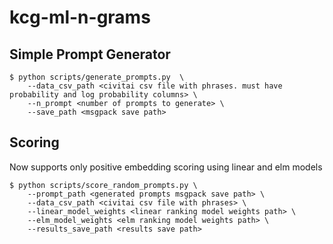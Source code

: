 # kcg-ml-n-grams  

## Simple Prompt Generator  
```
$ python scripts/generate_prompts.py  \
    --data_csv_path <civitai csv file with phrases. must have probability and log probability columns> \
    --n_prompt <number of prompts to generate> \
    --save_path <msgpack save path>
```

## Scoring
Now supports only positive embedding scoring using linear and elm models
```
$ python scripts/score_random_prompts.py \
    --prompt_path <generated prompts msgpack save path> \
    --data_csv_path <civitai csv file with phrases> \
    --linear_model_weights <linear ranking model weights path> \
    --elm_model_weights <elm ranking model weights path> \
    --results_save_path <results save path>
```